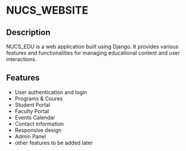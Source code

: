 # NUCS_WEBSITE

## Description
NUCS_EDU is a web application built using Django. It provides various features and functionalities for managing educational content and user interactions.

## Features
- User authentication and login
- Programs & Coures
- Student Portal
- Faculty Portal
- Events Calendar
- Contact information
- Responsive design
- Admin Panel
- other features to be added later

   
